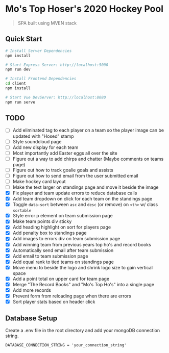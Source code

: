 # Mo's Top Hoser's 2020 Hockey Pool
> SPA built using MVEN stack
## Quick Start

```bash
# Install Server Dependencies
npm install

# Start Express Server: http://localhost:5000
npm run dev

# Install Frontend Dependencies
cd client
npm install 

# Start Vue DevServer: http://localhost:8080
npm run serve
```

## TODO
- [ ] Add eliminated tag to each player on a team so the player image can be updated with "Hosed" stamp
- [ ] Style soundcloud page
- [ ] Add new display for each team 
- [ ] Most importantly add Easter eggs all over the site
- [ ] Figure out a way to add chirps and chatter (Maybe comments on teams page)
- [ ] Figure out how to track goalie goals and assists
- [ ] Figure out how to send email from the user submitted email
- [ ] Make hockey card layout
- [ ] Make the text larger on standings page and move it beside the image
- [x] Fix player and team update errors to reduce database calls
- [x] Add team dropdown on click for each team on the standings page
- [x] Toggle `data-sort` between `asc` and `desc` (or remove) on `<th>` w/ class `sortable`
- [x] Style error p element on team submission page
- [x] Make team points div sticky
- [x] Add heading highlight on sort for players page
- [x] Add penalty box to standings page
- [x] Add images to errors div on team submission page
- [x] Add winning team from previous years top ho's and record books
- [x] Automatically send email after team submission
- [x] Add email to team submission page
- [x] Add equal rank to tied teams on standings page
- [x] Move menu to beside the logo and shrink logo size to gain vertical space
- [x] Add a point total on upper card for team page
- [x] Merge "The Record Books" and "Mo's Top Ho's" into a single page
- [x] Add more records
- [x] Prevent form from reloading page when there are errors
- [x] Sort player stats based on header click

## Database Setup
Create a .env file in the root directory and add your mongoDB connection string.
```
DATABASE_CONNECTION_STRING = 'your_connection_string'
```
